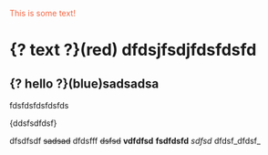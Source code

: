 
<span style="color:#f46542 ">This is some text!</span>


# {? text ?}(red)  dfdsjfsdjfdsfdsfd 
## {? hello ?}(blue)sadsadsa


fdsfdsfdsfdsfds

{ddsfsdfdsf}


dfsdfsdf ~~sadsad~~ dfdsfff ~~dsfsd~~ **vdfdfsd** __fsdfdsfd__ _sdfsd_ dfdsf_dfdsf_